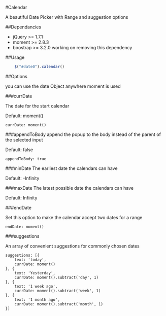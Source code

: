 #Calendar

A beautiful Date Picker with Range and suggestion options

##Dependancies
- jQuery >= 1.7.1
- moment >= 2.8.3
- boostrap >= 3.2.0 working on removing this dependency

##Usage
```js
    $("#date0").calendar()
```

##Options

you can use the date Object anywhere moment is used

###currDate

The date for the start calendar

Default: moment()
```
currDate: moment()
```

###appendToBody
append the popup to the body instead of the parent of the selected input

Default: false
```
appendToBody: true
```

###minDate
The earliest date the calendars can have

Default: -Infinity

###maxDate
The latest possible date the calendars can have

Default: Infinity

###endDate

Set this option to make the calendar accept two dates for a range

```
endDate: moment()
```

###suggestions

An array of convenient suggestions for commonly chosen dates

```
suggestions: [{
    text: 'today',
    currDate: moment()
}, {
    text: 'Yesterday',
    currDate: moment().subtract('day', 1)
}, {
    text: '1 week ago',
    currDate: moment().subtract('week', 1)
}, {
    text: '1 month ago',
    currDate: moment().subtract('month', 1)
}]
```
